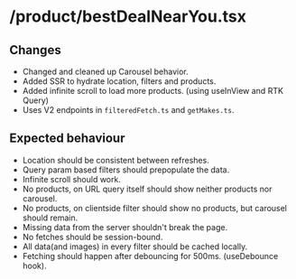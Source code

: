 # /product/bestDealNearYou.tsx

## Changes

- Changed and cleaned up Carousel behavior.
- Added SSR to hydrate location, filters and products.
- Added infinite scroll to load more products. (using useInView and RTK Query)
- Uses V2 endpoints in `filteredFetch.ts` and `getMakes.ts`.

## Expected behaviour

- Location should be consistent between refreshes.
- Query param based filters should prepopulate the data.
- Infinite scroll should work.
- No products, on URL query itself should show neither products nor carousel.
- No products, on clientside filter should show no products, but carousel should remain.
- Missing data from the server shouldn't break the page.
- No fetches should be session-bound.
- All data(and images) in every filter should be cached locally.
- Fetching should happen after debouncing for 500ms. (useDebounce hook).